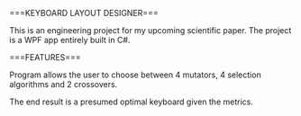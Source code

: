 ===KEYBOARD LAYOUT DESIGNER===

This is an engineering project for my upcoming scientific paper. The project is a WPF app entirely built in C#. 


===FEATURES===

Program allows the user to choose between 4 mutators, 4 selection algorithms and 2 crossovers. 

The end result is a presumed optimal keyboard given the metrics. 
